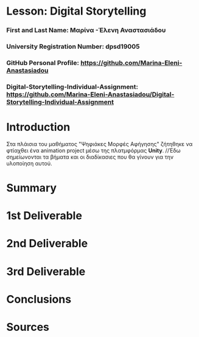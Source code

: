 # Lesson: Digital Storytelling

### First and Last Name: Μαρίνα -Έλενη Αναστασιάδου 
### University Registration Number: dpsd19005
### GitHub Personal Profile: https://github.com/Marina-Eleni-Anastasiadou
### Digital-Storytelling-Individual-Assignment: https://github.com/Marina-Eleni-Anastasiadou/Digital-Storytelling-Individual-Assignment

# Introduction
Στα πλάισια του μαθήματος "Ψηφιάκες Μορφές Αφήγησης" ζήτηθηκε να φτίαχθει ένα animation project μέσω της πλατμφόρμας **Unity**.
//Έδω σημείωνονται τα βήματα και οι διαδίκασιες που θα γίνουν για την υλοποίηση αυτού.


# Summary


# 1st Deliverable


# 2nd Deliverable


# 3rd Deliverable 


# Conclusions


# Sources
